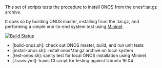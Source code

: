 This set of scripts tests the procedure to install ONOS from the
onos*.tar.gz archive.

It does so by building ONOS master, installing from the .tar.gz,
and performing a simple end-to-end system test using [Mininet][2].

[![Build Status][1]](https://travis-ci.org/lantz/install-onos)

- [build-onos.sh]:   check out ONOS master, build, and run unit tests
- [install-onos.sh]: install onos*.tar.gz archive on local system
- [test-onos.sh]:    sanity test for local ONOS installation using Mininet
- [.travis.yml]:     travis CI script for testing against Ubuntu 16.04

[1]: https://travis-ci.org/lantz/install-onos.svg?branch=master
[2]: http://mininet.org
